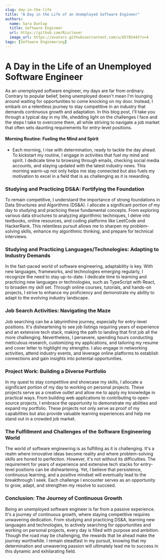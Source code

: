 ```yaml
---
slug: day-in-the-life
title: "A Day in the Life of an Unemployed Software Engineer"
authors:
  name: Sara Dunlop
  title: Software Engineer
  url: https://github.com/Risclover
  image_url: https://avatars.githubusercontent.com/u/85785443?v=4
tags: [Software Engineering]
---
```


# A Day in the Life of an Unemployed Software Engineer

As an unemployed software engineer, my days are far from ordinary. Contrary to popular belief, being unemployed doesn't mean I'm lounging around waiting for opportunities to come knocking on my door. Instead, I embark on a relentless journey to stay competitive in an industry that demands continuous growth and adaptation. In this blog post, I'll take you through a typical day in my life, shedding light on the challenges I face and the steps I take to overcome them, all while striving to navigate a job market that often sets daunting requirements for entry-level positions.

#### Morning Routine: Fueling the Mind and Spirit
- Each morning, I rise with determination, ready to tackle the day ahead. To kickstart my routine, I engage in activities that fuel my mind and spirit. I dedicate time to browsing through emails, checking social media accounts, and staying updated with the latest industry news. This morning warm-up not only helps me stay connected but also fuels my motivation to excel in a field that is as challenging as it is rewarding.

### Studying and Practicing DS&A: Fortifying the Foundation

To remain competitive, I understand the importance of strong foundations in Data Structures and Algorithms (DS&A). I allocate a significant portion of my day to studying and practicing these fundamental concepts. From exploring various data structures to analyzing algorithmic techniques, I delve into textbooks, online resources, and coding platforms like LeetCode and HackerRank. This relentless pursuit allows me to sharpen my problem-solving skills, enhance my algorithmic thinking, and prepare for technical interviews.

### Studying and Practicing Languages/Technologies: Adapting to Industry Demands

In the fast-paced world of software engineering, adaptability is key. With new languages, frameworks, and technologies emerging regularly, I recognize the need to stay up-to-date. I dedicate time to learning and practicing new languages or technologies, such as TypeScript with React, to broaden my skill set. Through online courses, tutorials, and hands-on projects, I strive to enhance my proficiency and demonstrate my ability to adapt to the evolving industry landscape.

### Job Search Activities: Navigating the Maze

Job searching can be a labyrinthine journey, especially for entry-level positions. It's disheartening to see job listings requiring years of experience and an extensive tech stack, making the path to landing that first job all the more challenging. Nevertheless, I persevere, spending hours conducting meticulous research, customizing my applications, and tailoring my resume and cover letter to highlight my strengths. I also engage in networking activities, attend industry events, and leverage online platforms to establish connections and gain insights into potential opportunities.

### Project Work: Building a Diverse Portfolio

In my quest to stay competitive and showcase my skills, I allocate a significant portion of my day to working on personal projects. These projects serve as a creative outlet and allow me to apply my knowledge in practical ways. From building web applications to contributing to open-source projects, I embrace the opportunity to demonstrate my abilities and expand my portfolio. These projects not only serve as proof of my capabilities but also provide valuable learning experiences and help me stand out in a crowded job market.

### The Fulfillment and Challenges of the Software Engineering World

The world of software engineering is as fulfilling as it is challenging. It's a realm where innovative ideas become reality and where problem-solving skills are honed to perfection. However, it's not without its difficulties. The requirement for years of experience and extensive tech stacks for entry-level positions can be disheartening. Yet, I believe that persistence, continuous learning, and a positive mindset will eventually lead to the breakthrough I seek. Each challenge I encounter serves as an opportunity to grow, adapt, and strengthen my resolve to succeed.

### Conclusion: The Journey of Continuous Growth

Being an unemployed software engineer is far from a passive experience. It's a journey of continuous growth, where staying competitive requires unwavering dedication. From studying and practicing DS&A, learning new languages and technologies, to actively searching for opportunities and working on personal projects, every day is filled with purpose and ambition. Though the road may be challenging, the rewards that lie ahead make the journey worthwhile. I remain steadfast in my pursuit, knowing that my determination and unwavering passion will ultimately lead me to success in this dynamic and exhilarating field.
